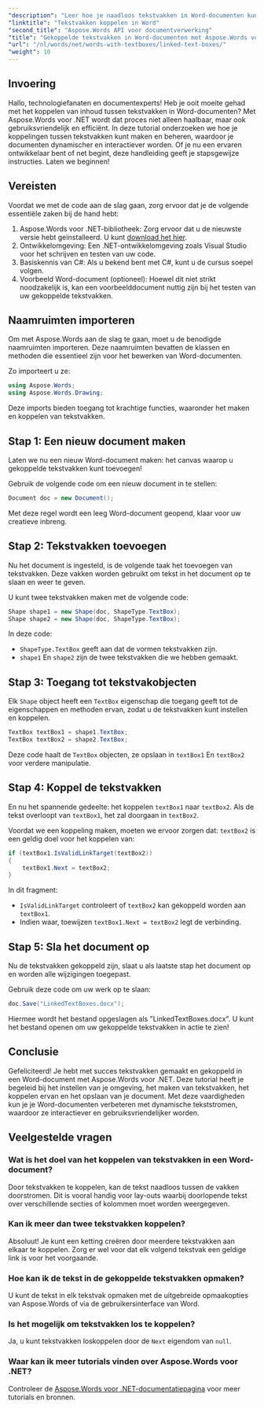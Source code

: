 ```yaml
---
"description": "Leer hoe je naadloos tekstvakken in Word-documenten kunt maken en koppelen met Aspose.Words voor .NET. Volg onze gedetailleerde handleiding voor een moeiteloze contentflow en professionele resultaten."
"linktitle": "Tekstvakken koppelen in Word"
"second_title": "Aspose.Words API voor documentverwerking"
"title": "Gekoppelde tekstvakken in Word-documenten met Aspose.Words voor .NET"
"url": "/nl/words/net/words-with-textboxes/linked-text-boxes/"
"weight": 10
---
```


## Invoering

Hallo, technologiefanaten en documentexperts! Heb je ooit moeite gehad met het koppelen van inhoud tussen tekstvakken in Word-documenten? Met Aspose.Words voor .NET wordt dat proces niet alleen haalbaar, maar ook gebruiksvriendelijk en efficiënt. In deze tutorial onderzoeken we hoe je koppelingen tussen tekstvakken kunt maken en beheren, waardoor je documenten dynamischer en interactiever worden. Of je nu een ervaren ontwikkelaar bent of net begint, deze handleiding geeft je stapsgewijze instructies. Laten we beginnen!

## Vereisten

Voordat we met de code aan de slag gaan, zorg ervoor dat je de volgende essentiële zaken bij de hand hebt:

1. Aspose.Words voor .NET-bibliotheek: Zorg ervoor dat u de nieuwste versie hebt geïnstalleerd. U kunt [download het hier](https://releases.aspose.com/words/net/).
2. Ontwikkelomgeving: Een .NET-ontwikkelomgeving zoals Visual Studio voor het schrijven en testen van uw code.
3. Basiskennis van C#: Als u bekend bent met C#, kunt u de cursus soepel volgen.
4. Voorbeeld Word-document (optioneel): Hoewel dit niet strikt noodzakelijk is, kan een voorbeelddocument nuttig zijn bij het testen van uw gekoppelde tekstvakken.

## Naamruimten importeren

Om met Aspose.Words aan de slag te gaan, moet u de benodigde naamruimten importeren. Deze naamruimten bevatten de klassen en methoden die essentieel zijn voor het bewerken van Word-documenten.

Zo importeert u ze:

```csharp
using Aspose.Words;
using Aspose.Words.Drawing;
```

Deze imports bieden toegang tot krachtige functies, waaronder het maken en koppelen van tekstvakken.

## Stap 1: Een nieuw document maken

Laten we nu een nieuw Word-document maken: het canvas waarop u gekoppelde tekstvakken kunt toevoegen!

Gebruik de volgende code om een nieuw document in te stellen:

```csharp
Document doc = new Document();
```

Met deze regel wordt een leeg Word-document geopend, klaar voor uw creatieve inbreng.

## Stap 2: Tekstvakken toevoegen

Nu het document is ingesteld, is de volgende taak het toevoegen van tekstvakken. Deze vakken worden gebruikt om tekst in het document op te slaan en weer te geven.

U kunt twee tekstvakken maken met de volgende code:

```csharp
Shape shape1 = new Shape(doc, ShapeType.TextBox);
Shape shape2 = new Shape(doc, ShapeType.TextBox);
```

In deze code:
- `ShapeType.TextBox` geeft aan dat de vormen tekstvakken zijn.
- `shape1` En `shape2` zijn de twee tekstvakken die we hebben gemaakt.

## Stap 3: Toegang tot tekstvakobjecten

Elk `Shape` object heeft een `TextBox` eigenschap die toegang geeft tot de eigenschappen en methoden ervan, zodat u de tekstvakken kunt instellen en koppelen.

```csharp
TextBox textBox1 = shape1.TextBox;
TextBox textBox2 = shape2.TextBox;
```

Deze code haalt de `TextBox` objecten, ze opslaan in `textBox1` En `textBox2` voor verdere manipulatie.

## Stap 4: Koppel de tekstvakken

En nu het spannende gedeelte: het koppelen `textBox1` naar `textBox2`. Als de tekst overloopt van `textBox1`, het zal doorgaan in `textBox2`.

Voordat we een koppeling maken, moeten we ervoor zorgen dat: `textBox2` is een geldig doel voor het koppelen van:

```csharp
if (textBox1.IsValidLinkTarget(textBox2))
{
    textBox1.Next = textBox2;
}
```

In dit fragment:
- `IsValidLinkTarget` controleert of `textBox2` kan gekoppeld worden aan `textBox1`.
- Indien waar, toewijzen `textBox1.Next = textBox2` legt de verbinding.

## Stap 5: Sla het document op

Nu de tekstvakken gekoppeld zijn, slaat u als laatste stap het document op en worden alle wijzigingen toegepast.

Gebruik deze code om uw werk op te slaan:

```csharp
doc.Save("LinkedTextBoxes.docx");
```

Hiermee wordt het bestand opgeslagen als "LinkedTextBoxes.docx". U kunt het bestand openen om uw gekoppelde tekstvakken in actie te zien!

## Conclusie

Gefeliciteerd! Je hebt met succes tekstvakken gemaakt en gekoppeld in een Word-document met Aspose.Words voor .NET. Deze tutorial heeft je begeleid bij het instellen van je omgeving, het maken van tekstvakken, het koppelen ervan en het opslaan van je document. Met deze vaardigheden kun je je Word-documenten verbeteren met dynamische tekststromen, waardoor ze interactiever en gebruiksvriendelijker worden.

## Veelgestelde vragen

### Wat is het doel van het koppelen van tekstvakken in een Word-document?  
Door tekstvakken te koppelen, kan de tekst naadloos tussen de vakken doorstromen. Dit is vooral handig voor lay-outs waarbij doorlopende tekst over verschillende secties of kolommen moet worden weergegeven.

### Kan ik meer dan twee tekstvakken koppelen?  
Absoluut! Je kunt een ketting creëren door meerdere tekstvakken aan elkaar te koppelen. Zorg er wel voor dat elk volgend tekstvak een geldige link is voor het voorgaande.

### Hoe kan ik de tekst in de gekoppelde tekstvakken opmaken?  
U kunt de tekst in elk tekstvak opmaken met de uitgebreide opmaakopties van Aspose.Words of via de gebruikersinterface van Word.

### Is het mogelijk om tekstvakken los te koppelen?  
Ja, u kunt tekstvakken loskoppelen door de `Next` eigendom van `null`.

### Waar kan ik meer tutorials vinden over Aspose.Words voor .NET?  
Controleer de [Aspose.Words voor .NET-documentatiepagina](https://reference.aspose.com/words/net/) voor meer tutorials en bronnen.